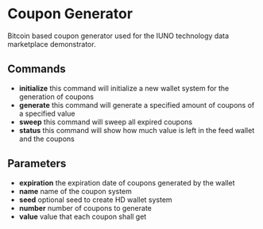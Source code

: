 # Coupon Generator
Bitcoin based coupon generator used for the IUNO technology data marketplace demonstrator.

## Commands
* **initialize** this command will initialize a new wallet system for the generation of coupons
* **generate** this command will generate a specified amount of coupons of a specified value
* **sweep** this command will sweep all expired coupons
* **status** this command will show how much value is left in the feed wallet and the coupons

## Parameters
* **expiration** the expiration date of coupons generated by the wallet
* **name** name of the coupon system
* **seed** optional seed to create HD wallet system
* **number** number of coupons to generate
* **value** value that each coupon shall get